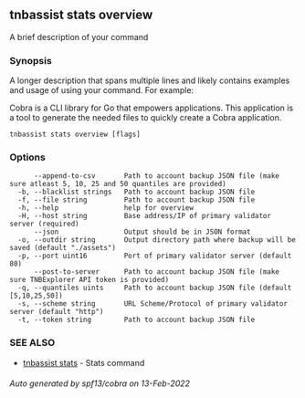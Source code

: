 ## tnbassist stats overview

A brief description of your command

### Synopsis

A longer description that spans multiple lines and likely contains examples
and usage of using your command. For example:

Cobra is a CLI library for Go that empowers applications.
This application is a tool to generate the needed files
to quickly create a Cobra application.

```
tnbassist stats overview [flags]
```

### Options

```
      --append-to-csv       Path to account backup JSON file (make sure atleast 5, 10, 25 and 50 quantiles are provided)
  -b, --blacklist strings   Path to account backup JSON file
  -f, --file string         Path to account backup JSON file
  -h, --help                help for overview
  -H, --host string         Base address/IP of primary validator server (required)
      --json                Output should be in JSON format
  -o, --outdir string       Output directory path where backup will be saved (default "./assets")
  -p, --port uint16         Port of primary validator server (default 80)
      --post-to-server      Path to account backup JSON file (make sure TNBExplorer API token is provided)
  -q, --quantiles uints     Path to account backup JSON file (default [5,10,25,50])
  -s, --scheme string       URL Scheme/Protocol of primary validator server (default "http")
  -t, --token string        Path to account backup JSON file
```

### SEE ALSO

* [tnbassist stats](tnbassist_stats.md)	 - Stats command

###### Auto generated by spf13/cobra on 13-Feb-2022
